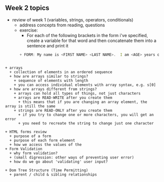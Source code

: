 ## Week 2 topics
+ review of week 1 (variables, strings, operators, conditionals)
  + address concepts from reading, questions
  + exercise: 
    + For each of the following brackets in the form i've specified, create a variable for that word and then concatenate them into a sentence and print it
    ```javascript
    + FORM: My name is <FIRST NAME> <LAST NAME>.  I am <AGE> years old.  My favorite thing to do is <FAVORITE THING>.

```

+ arrays
  + collection of elements in an ordered sequence
  + how are arrays similar to strings?
    + sequence of elements with length
    + you can access individual elements with array syntax, e.g. s[0]
  + how are arrays different from strings?
    + arrays can hold all types of things, not just characters 
    + arrays are READ-WRITE after you create them
      + this means that if you are changing an array element, the array is still the same
    + strings are READ-ONLY after you create them
      + if you try to change one or more characters, you will get an error
      + you need to recreate the string to change just one character
  
+ HTML forms review
  + purpose of a form
  + purpose of each form element
  + how we access the values of the 
+ Form Validation
  + why form validation?
  + (small digression: other ways of preventing user error)
  + how do we go about 'validating' user input?
  
+ Dom Tree Structure (Time Permitting)
  + parent / child & sibling relationships
